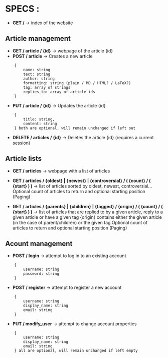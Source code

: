 # SPECS : 

* __GET /__ -> index of the website

## Article management
* __GET / article / {id}__ -> webpage of the article {id}
* __POST / article__ -> Creates a new article
```
    {
        name: string
        text: string
        author: string
        formatting: string (plain / MD / HTML? / LaTeX?)        
		tag: array of strings
		replies_to: array of article ids
    }
```
* __PUT / article / {id}__ -> Updates the article {id}
```
    {
		title: string,
        content: string
    } both are optional, will remain unchanged if left out
```
* __DELETE / articles / {id}__ -> Deletes the article {id} (requires a current session)

## Article lists

* __GET / articles__ -> webpage with a list of articles
* __GET / articles / {oldest} | {newest} | {controversial} / ( {count} / ( {start} ) )__
    -> list of articles sorted by oldest, newest, controversial... Optional count
    of articles to return and optional starting position (Paging)

* __GET / articles / {parents} | {children} | {tagged} / {origin} / ( {count} / ( {start} ) )__
    -> list of articles that are replied to by a given article, reply to a given article or have a given tag
	{origin} contains either the given article (in the case of parent/children) or the given tag
	Optional count of articles to return and optional starting position (Paging)

## Acount management

* __POST / login__ -> attempt to log in to an existing account
```
	{
		username: string
		password: string
	}
```
* __POST / register__ -> attempt to register a new account
```
	{
		username: string
		display_name: string
		email: string
	}
```
* __PUT / modify_user__ -> attempt to change account properties
```
	{
		username: string
		display_name: string
		email: string
	} all are optional, will remain unchanged if left empty
```


